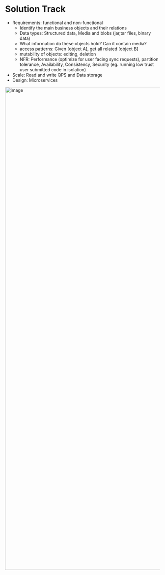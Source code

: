 # Solution Track
* Requirements: functional and non-functional
   * Identify the main business objects and their relations
   * Data types: Structured data, Media and blobs (jar,tar files, binary data)
  * What information do these objects hold? Can it contain media?
  * access patterns: Given [object A], get all related [object B]
  * mutability of objects: editing, deletion
  * NFR: Performance (optimize for user facing sync requests), partition tolerance, Availability, Consistency, Security (eg. running low trust user submitted code in isolation)
* Scale: Read and write QPS and Data storage
* Design: Microservices


<img width="1572" alt="image" src="https://github.com/user-attachments/assets/f0c24130-1ab5-488e-982b-66479883b951" />

